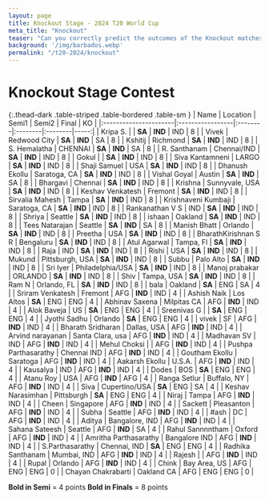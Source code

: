 ```yaml
---
layout: page
title: Knockout Stage - 2024 T20 World Cup
meta_title: "Knockout"
teaser: "Can you correctly predict the outcomes of the Knockout matches?"
background: '/img/barbados.webp'
permalink: "/t20-2024/knockout"
---
```


<link href="https://maxcdn.bootstrapcdn.com/bootstrap/3.3.6/css/bootstrap.min.css" rel="stylesheet" />
<script src="https://maxcdn.bootstrapcdn.com/bootstrap/3.3.6/js/bootstrap.min.js"></script>


# Knockout Stage Contest

{:.thead-dark .table-striped .table-bordered .table-sm }
| Name                  | Location         | Semi1   | Semi2   | Final   |   KO |
|:----------------------|:-----------------|:--------|:--------|:--------|-----:|
| Kripa S.              |                  | **SA**  | **IND** | IND     |    8 |
| Vivek                 | Redwood City     | **SA**  | **IND** | SA      |    8 |
| Kshitij               | Richmond         | **SA**  | **IND** | IND     |    8 |
| S. Hemalatha          | CHENNAI          | **SA**  | **IND** | SA      |    8 |
| R. Santhanam          | Chennai/IND      | **SA**  | **IND** | IND     |    8 |
| Gokul                 |                  | **SA**  | **IND** | IND     |    8 |
| Siva Kantamneni       | LARGO            | **SA**  | **IND** | IND     |    8 |
| Shaji Samuel          | USA              | **SA**  | **IND** | IND     |    8 |
| Dhanush Ekollu        | Saratoga, CA     | **SA**  | **IND** | IND     |    8 |
| Vishal Goyal          | Austin           | **SA**  | **IND** | SA      |    8 |
| Bhargavi              | Chennai          | **SA**  | **IND** | IND     |    8 |
| Krishna               | Sunnyvale, USA   | **SA**  | **IND** | IND     |    8 |
| Keshav Venkatesh      | Fremont          | **SA**  | **IND** | IND     |    8 |
| Sirvalia Mahesh       | Tampa            | **SA**  | **IND** | IND     |    8 |
| Krishnaveni Kumbaji   | Saratoga, CA     | **SA**  | **IND** | IND     |    8 |
| Rankanathan V S       | IND              | **SA**  | **IND** | IND     |    8 |
| Shriya                | Seattle          | **SA**  | **IND** | IND     |    8 |
| ishaan                | Oakland          | **SA**  | **IND** | IND     |    8 |
| Tees Natarajan        | Seattle          | **SA**  | **IND** | SA      |    8 |
| Manish Bhatt          | Orlando          | **SA**  | **IND** | IND     |    8 |
| Preetha               | USA              | **SA**  | **IND** | IND     |    8 |
| BharathKirishnan S R  | Bengaluru        | **SA**  | **IND** | IND     |    8 |
| Atul Agarwal          | Tampa, Fl        | **SA**  | **IND** | IND     |    8 |
| Raja                  | IND              | **SA**  | **IND** | IND     |    8 |
| Rishi                 | USA              | **SA**  | **IND** | IND     |    8 |
| Mukund                | Pittsburgh, USA  | **SA**  | **IND** | IND     |    8 |
| Subbu                 | Palo Alto        | **SA**  | **IND** | IND     |    8 |
| Sri Iyer              | Philadelphia/USA | **SA**  | **IND** | IND     |    8 |
| Manoj prabakar        | ORLANDO          | **SA**  | **IND** | IND     |    8 |
| Shiv                  | Tampa, USA       | **SA**  | **IND** | IND     |    8 |
| Ram N                 | Orlando, FL      | **SA**  | **IND** | IND     |    8 |
| bala                  | Oakland          | **SA**  | ENG     | SA      |    4 |
| Sriram Venkatesh      | Fremont          | AFG     | **IND** | IND     |    4 |
| Ashish Naik           | Los Altos        | **SA**  | ENG     | ENG     |    4 |
| Abhinav Saxena        | Milpitas CA      | AFG     | **IND** | IND     |    4 |
| Alok Baveja           | US               | **SA**  | ENG     | ENG     |    4 |
| Sreenivas G           |                  | **SA**  | ENG     | ENG     |    4 |
| Jyothi Sadhu          | Orlando          | **SA**  | ENG     | ENG     |    4 |
| vivek                 | SF               | AFG     | **IND** | IND     |    4 |
| Bharath Sridharan     | Dallas, USA      | AFG     | **IND** | IND     |    4 |
| Arvind narayanan      | Santa Clara, usa | AFG     | **IND** | IND     |    4 |
| Madhavan SV           | IND              | AFG     | **IND** | IND     |    4 |
| Mehul Choksi          |                  | AFG     | **IND** | IND     |    4 |
| Pushpa Parthasarathy  | Chennai IND      | AFG     | **IND** | IND     |    4 |
| Goutham Ekollu        | Saratoga         | AFG     | **IND** | IND     |    4 |
| Aakarsh Ekollu        | U.S.A.           | AFG     | **IND** | IND     |    4 |
| Kausalya              | IND              | AFG     | **IND** | IND     |    4 |
| Dodes                 | BOS              | **SA**  | ENG     | ENG     |    4 |
| Atanu Roy             | USA              | AFG     | **IND** | AFG     |    4 |
| Ranga Setlur          | Buffalo, NY      | AFG     | **IND** | IND     |    4 |
| Siva                  | Cupertino/USA    | **SA**  | ENG     | SA      |    4 |
| Keshav Narasimhan     | Pittsburgh       | **SA**  | ENG     | ENG     |    4 |
| Niraj                 | Tampa            | AFG     | **IND** | IND     |    4 |
| Cheen                 | Singapore        | AFG     | **IND** | IND     |    4 |
| Sackett               | Pleasanton       | AFG     | **IND** | IND     |    4 |
| Subha                 | Seattle          | AFG     | **IND** | IND     |    4 |
| #ash                  | DC               | AFG     | **IND** | IND     |    4 |
| Aditya                | Bangalore, IND   | AFG     | **IND** | IND     |    4 |
| Sahana Sateesh        | Seattle          | AFG     | **IND** | SA      |    4 |
| Rahul Sannnntham      | Oxford           | AFG     | **IND** | IND     |    4 |
| Amritha Parthasarathy | Bangalore IND    | AFG     | **IND** | IND     |    4 |
| S.Parthasarathy       | Chennai, IND     | **SA**  | ENG     | ENG     |    4 |
| Radhika Santhanam     | Mumbai, IND      | AFG     | **IND** | IND     |    4 |
| Rajesh                |                  | AFG     | **IND** | IND     |    4 |
| Rupal                 | Orlando          | AFG     | **IND** | IND     |    4 |
| Chink                 | Bay Area, US     | AFG     | ENG     | ENG     |    0 |
| Chayan Chakrabarti    | Oakland CA       | AFG     | ENG     | ENG     |    0 |


 **Bold in Semi** = 4 points 
 **Bold in Finals** = 8 points 

